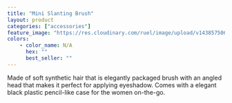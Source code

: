 ```yaml
---
title: "Mini Slanting Brush"
layout: product
categories: ["accessories"]
feature_image: "https://res.cloudinary.com/ruel/image/upload/v1438575069/fs/miniSlantingBrush.jpg"
colors:
    - color_name: N/A
      hex: ""
      best_seller: ""
---
```

Made of soft synthetic hair that is elegantly packaged brush with an angled head that makes it perfect for applying eyeshadow. Comes with a elegant black plastic pencil-like case for the women on-the-go.
